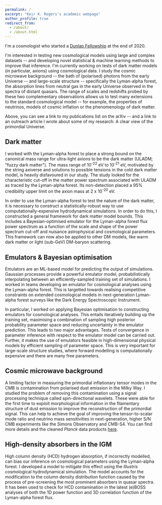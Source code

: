 ```yaml
---
permalink: /
excerpt: "Keir K. Rogers's academic webpage"
author_profile: true
redirect_from: 
  - /about/
  - /about.html
---
```


I'm a cosmologist who started a [Dunlap Fellowship](https://www.dunlap.utoronto.ca/people/dunlap-fellows) at the end of 2020.

I'm interested in testing new cosmological models using large and complex datasets -- and developing novel statistical & machine learning methods to improve that inference. I'm currently working on tests of dark matter models (in particular, axions) using cosmological data. I study the cosmic microwave background -- the bath of (polarised) photons from the early Universe -- and large-scale structure -- specifically the Lyman-alpha forest, the absorption lines from neutral gas in the early Universe observed in the spectra of distant quasars. The range of scales and redshifts probed by these two complementary observations allows us to test many extensions to the standard cosmological model -- for example, the properties of neutrinos, models of cosmic inflation or the phenomenology of dark matter.

Above, you can see a link to my publications list on the arXiv -- and a link to an outreach article I wrote about some of my research: A clear view of the primordial Universe.

## Dark matter
I worked with the Lyman-alpha forest to place a strong bound on the canonical mass range for ultra-light axions to be the dark matter (ULADM; "fuzzy dark matter"). The mass range of 10<sup>-22</sup> eV to 10<sup>-21</sup> eV, motivated by the string axiverse and solutions to possible tensions in the cold dark matter model, is heavily disfavoured in our study. The study looked for the characteristic cut-off in the matter power spectrum associated with ULADM as traced by the Lyman-alpha forest. Its non-detection placed a 95% credibility upper limit on the axion mass at 2 x 10<sup>-20</sup> eV.

In order to use the Lyman-alpha forest to test the nature of the dark matter, it is necessary to construct a statistically-robust way to use computationally-expensive hydrodynamical simulations. In order to do this, I constructed a general framework for dark matter model bounds. This includes a Bayesian-optimised emulator for the Lyman-alpha forest flux power spectrum as a function of the scale and shape of the power spectrum cut-off and nuisance astrophysical and cosmological parameters. This framework can now also be applied to other DM models, like warm dark matter or light (sub-GeV) DM-baryon scattering.

## Emulators & Bayesian optimisation
Emulators are an ML-based model for predicting the output of simulations. Gaussian processes provide a powerful emulator model, probabilistically interpolating between an efficiently-sampled training set of simulations. I worked in teams developing an emulator for cosmological analyses using the Lyman-alpha forest. This is targetted towards realising competitive constraints on extended cosmological models in next-generation Lyman-alpha forest surveys like the Dark Energy Spectroscopic Instrument.

In particular, I worked on applying Bayesian optimisation to constructing emulators for cosmological analyses. This entails iteratively building up the training set, maximising a combination of sampling high posterior probability parameter space and reducing uncertainty in the emulator prediction. This leads to two major advantages. Tests of convergence in parameter inference with respect to the emulator model can be carried out. Further, it makes the use of emulators feasible in high-dimensional physical models by efficient sampling of parameter space. This is very important for large-scale structure studies, where forward modelling is computationally expensive and there are many free parameters.

## Cosmic microwave background
A limiting factor in measuring the primordial inflationary tensor modes in the CMB is contamination from polarised dust emission in the Milky Way. I studied the problem of removing this contamination using a signal processing technique called spin-directional wavelets. These were able for the first time to exploit morphological information in the filamentary structure of dust emission to improve the reconstruction of the primordial signal. This can help to achieve the goal of improving the tensor-to-scalar mode ratio and neutrino mass sensitivities in next-generation, higher S/N CMB experiments like the Simons Observatory and CMB-S4. You can find more details and the cleaned *Planck* data products [here](http://www.silc-cmb.org).

## High-density absorbers in the IGM
High column density (HCD) hydrogen absorption, if incorrectly modelled, can bias our inference on cosmological parameters using the Lyman-alpha forest. I developed a model to mitigate this effect using the *Illustris* cosmological hydrodynamical simulation. The model accounts for the modification to the column density distribution function caused by the process of pre-screening the most prominent absorbers in quasar spectra. It has been used to check for HCD contamination in the latest (e)BOSS analyses of both the 1D power function and 3D correlation function of the Lyman-alpha forest flux.